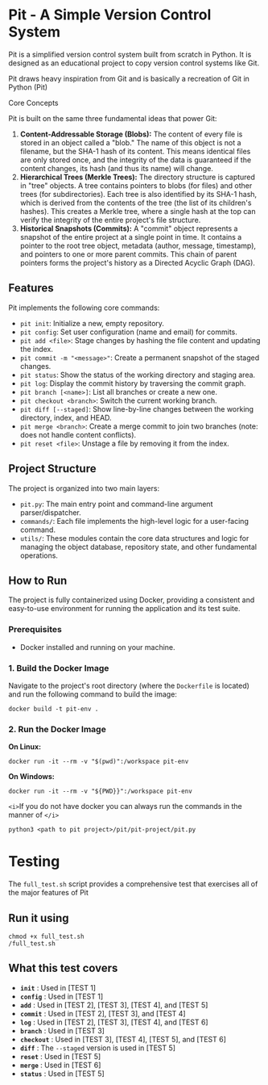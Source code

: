 # Pit - A Simple Version Control System

Pit is a simplified version control system built from scratch in Python. It is designed as an educational project to copy version control systems like Git.

Pit draws heavy inspiration from Git and is basically a recreation of Git in Python (Pit)

Core Concepts

Pit is built on the same three fundamental ideas that power Git:

1. **Content-Addressable Storage (Blobs):** The content of every file is stored in an object called a "blob." The name of this object is not a filename, but the SHA-1 hash of its content. This means identical files are only stored once, and the integrity of the data is guaranteed if the content changes, its hash (and thus its name) will change.
2. **Hierarchical Trees (Merkle Trees):** The directory structure is captured in "tree" objects. A tree contains pointers to blobs (for files) and other trees (for subdirectories). Each tree is also identified by its SHA-1 hash, which is derived from the contents of the tree (the list of its children's hashes). This creates a Merkle tree, where a single hash at the top can verify the integrity of the entire project's file structure.
3. **Historical Snapshots (Commits):** A "commit" object represents a snapshot of the entire project at a single point in time. It contains a pointer to the root tree object, metadata (author, message, timestamp), and pointers to one or more parent commits. This chain of parent pointers forms the project's history as a Directed Acyclic Graph (DAG).

## Features

Pit implements the following core commands:

* `pit init`: Initialize a new, empty repository.
* `pit config`: Set user configuration (name and email) for commits.
* `pit add <file>`: Stage changes by hashing the file content and updating the index.
* `pit commit -m "<message>"`: Create a permanent snapshot of the staged changes.
* `pit status`: Show the status of the working directory and staging area.
* `pit log`: Display the commit history by traversing the commit graph.
* `pit branch [<name>]`: List all branches or create a new one.
* `pit checkout <branch>`: Switch the current working branch.
* `pit diff [--staged]`: Show line-by-line changes between the working directory, index, and HEAD.
* `pit merge <branch>`: Create a merge commit to join two branches (note: does not handle content conflicts).
* `pit reset <file>`: Unstage a file by removing it from the index.

## Project Structure

The project is organized into two main layers:

* `pit.py`: The main entry point and command-line argument parser/dispatcher.
* `commands/`: Each file implements the high-level logic for a user-facing command.
* `utils/`: These modules contain the core data structures and logic for managing the object database, repository state, and other fundamental operations.

## How to Run

The project is fully containerized using Docker, providing a consistent and easy-to-use environment for running the application and its test suite.

### Prerequisites

* Docker installed and running on your machine.

### 1. Build the Docker Image

Navigate to the project's root directory (where the `Dockerfile` is located) and run the following command to build the image:

```
docker build -t pit-env .
```

### 2. Run the Docker Image

**On Linux:**

```
docker run -it --rm -v "$(pwd)":/workspace pit-env
```

**On Windows:**

```
docker run -it --rm -v "${PWD}}":/workspace pit-env
```

`<i>`If you do not have docker you can always run the commands in the manner of `</i>`

```
python3 <path to pit project>/pit/pit-project/pit.py
```

# Testing

The `full_test.sh` script provides a comprehensive test that exercises all of the major features of Pit

## Run it using

```
chmod +x full_test.sh
/full_test.sh
```

## What this test covers

* **`init`** : Used in [TEST 1]
* **`config`** : Used in [TEST 1]
* **`add`** : Used in [TEST 2], [TEST 3], [TEST 4], and [TEST 5]
* **`commit`** : Used in [TEST 2], [TEST 3], and [TEST 4]
* **`log`** : Used in [TEST 2], [TEST 3], [TEST 4], and [TEST 6]
* **`branch`** : Used in [TEST 3]
* **`checkout`** : Used in [TEST 3], [TEST 4], [TEST 5], and [TEST 6]
* **`diff`** : The `--staged` version is used in [TEST 5]
* **`reset`** : Used in [TEST 5]
* **`merge`** : Used in [TEST 6]
* **`status`** : Used in [TEST 5]
